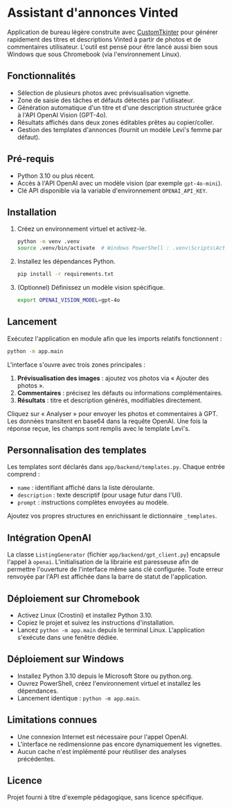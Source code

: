 # Assistant d'annonces Vinted

Application de bureau légère construite avec [CustomTkinter](https://github.com/TomSchimansky/CustomTkinter)
pour générer rapidement des titres et descriptions Vinted à partir de photos
et de commentaires utilisateur. L'outil est pensé pour être lancé aussi bien
sous Windows que sous Chromebook (via l'environnement Linux).

## Fonctionnalités

- Sélection de plusieurs photos avec prévisualisation vignette.
- Zone de saisie des tâches et défauts détectés par l'utilisateur.
- Génération automatique d'un titre et d'une description structurée grâce à
  l'API OpenAI Vision (GPT-4o).
- Résultats affichés dans deux zones éditables prêtes au copier/coller.
- Gestion des templates d'annonces (fournit un modèle Levi's femme par défaut).

## Pré-requis

- Python 3.10 ou plus récent.
- Accès à l'API OpenAI avec un modèle vision (par exemple `gpt-4o-mini`).
- Clé API disponible via la variable d'environnement `OPENAI_API_KEY`.

## Installation

1. Créez un environnement virtuel et activez-le.
   ```bash
   python -m venv .venv
   source .venv/bin/activate  # Windows PowerShell : .venv\Scripts\Activate.ps1
   ```
2. Installez les dépendances Python.
   ```bash
   pip install -r requirements.txt
   ```
3. (Optionnel) Définissez un modèle vision spécifique.
   ```bash
   export OPENAI_VISION_MODEL=gpt-4o
   ```

## Lancement

Exécutez l'application en module afin que les imports relatifs fonctionnent :
```bash
python -m app.main
```

L'interface s'ouvre avec trois zones principales :

1. **Prévisualisation des images** : ajoutez vos photos via « Ajouter des photos ».
2. **Commentaires** : précisez les défauts ou informations complémentaires.
3. **Résultats** : titre et description générés, modifiables directement.

Cliquez sur « Analyser » pour envoyer les photos et commentaires à GPT. Les
données transitent en base64 dans la requête OpenAI. Une fois la réponse
reçue, les champs sont remplis avec le template Levi's.

## Personnalisation des templates

Les templates sont déclarés dans `app/backend/templates.py`. Chaque entrée
comprend :

- `name` : identifiant affiché dans la liste déroulante.
- `description` : texte descriptif (pour usage futur dans l'UI).
- `prompt` : instructions complètes envoyées au modèle.

Ajoutez vos propres structures en enrichissant le dictionnaire `_templates`.

## Intégration OpenAI

La classe `ListingGenerator` (fichier `app/backend/gpt_client.py`) encapsule
l'appel à `openai`. L'initialisation de la librairie est paresseuse afin de
permettre l'ouverture de l'interface même sans clé configurée. Toute erreur
renvoyée par l'API est affichée dans la barre de statut de l'application.

## Déploiement sur Chromebook

- Activez Linux (Crostini) et installez Python 3.10.
- Copiez le projet et suivez les instructions d'installation.
- Lancez `python -m app.main` depuis le terminal Linux. L'application s'exécute
  dans une fenêtre dédiée.

## Déploiement sur Windows

- Installez Python 3.10 depuis le Microsoft Store ou python.org.
- Ouvrez PowerShell, créez l'environnement virtuel et installez les dépendances.
- Lancement identique : `python -m app.main`.

## Limitations connues

- Une connexion Internet est nécessaire pour l'appel OpenAI.
- L'interface ne redimensionne pas encore dynamiquement les vignettes.
- Aucun cache n'est implémenté pour réutiliser des analyses précédentes.

## Licence

Projet fourni à titre d'exemple pédagogique, sans licence spécifique.
